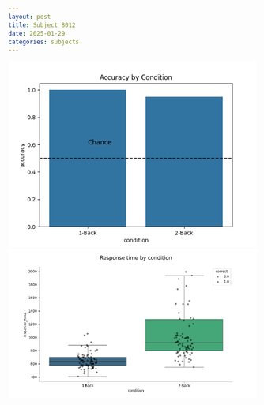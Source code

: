 ```yaml
---
layout: post
title: Subject 8012
date: 2025-01-29
categories: subjects
---
```


![](data/8012/run-13/8012_ATS_acc.png)
![](data/8012/run-13/8012_ATS_rt.png)
